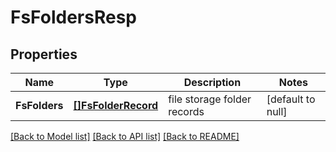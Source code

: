# FsFoldersResp

## Properties
Name | Type | Description | Notes
------------ | ------------- | ------------- | -------------
**FsFolders** | [**[]FsFolderRecord**](FSFolderRecord.md) | file storage folder records | [default to null]

[[Back to Model list]](../README.md#documentation-for-models) [[Back to API list]](../README.md#documentation-for-api-endpoints) [[Back to README]](../README.md)


